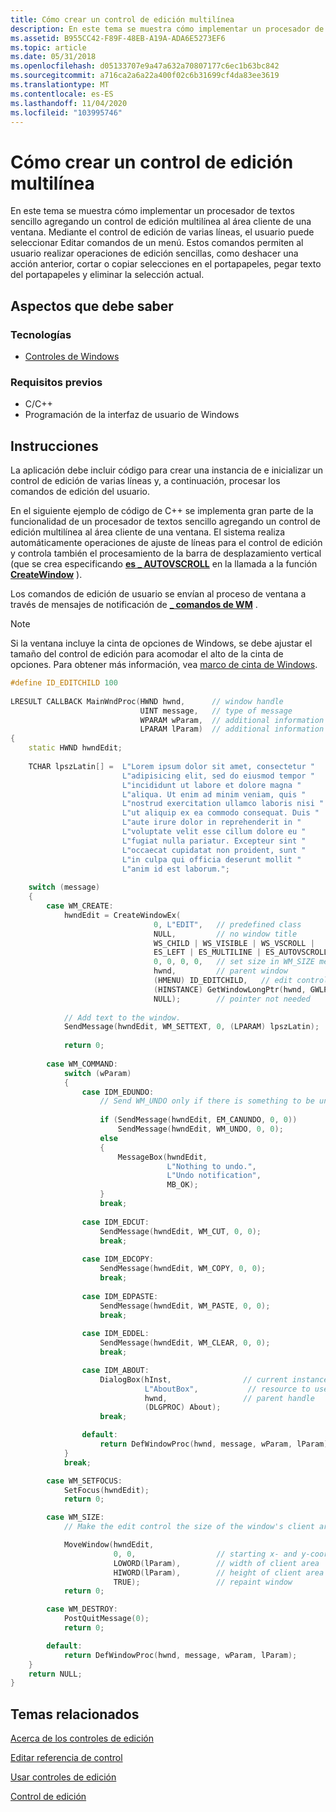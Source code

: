 ```yaml
---
title: Cómo crear un control de edición multilínea
description: En este tema se muestra cómo implementar un procesador de textos sencillo agregando un control de edición multilínea al área cliente de una ventana.
ms.assetid: B955CC42-F89F-48EB-A19A-ADA6E5273EF6
ms.topic: article
ms.date: 05/31/2018
ms.openlocfilehash: d05133707e9a47a632a70807177c6ec1b63bc842
ms.sourcegitcommit: a716ca2a6a22a400f02c6b31699cf4da83ee3619
ms.translationtype: MT
ms.contentlocale: es-ES
ms.lasthandoff: 11/04/2020
ms.locfileid: "103995746"
---
```

# <a name="how-to-create-a-multiline-edit-control"></a>Cómo crear un control de edición multilínea

En este tema se muestra cómo implementar un procesador de textos sencillo agregando un control de edición multilínea al área cliente de una ventana. Mediante el control de edición de varias líneas, el usuario puede seleccionar Editar comandos de un menú. Estos comandos permiten al usuario realizar operaciones de edición sencillas, como deshacer una acción anterior, cortar o copiar selecciones en el portapapeles, pegar texto del portapapeles y eliminar la selección actual.

## <a name="what-you-need-to-know"></a>Aspectos que debe saber

### <a name="technologies"></a>Tecnologías

-   [Controles de Windows](window-controls.md)

### <a name="prerequisites"></a>Requisitos previos

-   C/C++
-   Programación de la interfaz de usuario de Windows

## <a name="instructions"></a>Instrucciones


La aplicación debe incluir código para crear una instancia de e inicializar un control de edición de varias líneas y, a continuación, procesar los comandos de edición del usuario.

En el siguiente ejemplo de código de C++ se implementa gran parte de la funcionalidad de un procesador de textos sencillo agregando un control de edición multilínea al área cliente de una ventana. El sistema realiza automáticamente operaciones de ajuste de líneas para el control de edición y controla también el procesamiento de la barra de desplazamiento vertical (que se crea especificando [**es \_ AUTOVSCROLL**](edit-control-styles.md) en la llamada a la función [**CreateWindow**](/windows/desktop/api/winuser/nf-winuser-createwindowa) ).

Los comandos de edición de usuario se envían al proceso de ventana a través de mensajes de notificación de [**\_ comandos de WM**](/windows/desktop/menurc/wm-command) .

> [!Note]  
> Si la ventana incluye la cinta de opciones de Windows, se debe ajustar el tamaño del control de edición para acomodar el alto de la cinta de opciones. Para obtener más información, vea [marco de cinta de Windows](/windows/desktop/windowsribbon/-uiplat-windowsribbon-entry).

 



```C++
#define ID_EDITCHILD 100
 
LRESULT CALLBACK MainWndProc(HWND hwnd,      // window handle 
                             UINT message,   // type of message 
                             WPARAM wParam,  // additional information 
                             LPARAM lParam)  // additional information 
{ 
    static HWND hwndEdit; 
 
    TCHAR lpszLatin[] =  L"Lorem ipsum dolor sit amet, consectetur "
                         L"adipisicing elit, sed do eiusmod tempor " 
                         L"incididunt ut labore et dolore magna " 
                         L"aliqua. Ut enim ad minim veniam, quis " 
                         L"nostrud exercitation ullamco laboris nisi " 
                         L"ut aliquip ex ea commodo consequat. Duis " 
                         L"aute irure dolor in reprehenderit in " 
                         L"voluptate velit esse cillum dolore eu " 
                         L"fugiat nulla pariatur. Excepteur sint " 
                         L"occaecat cupidatat non proident, sunt " 
                         L"in culpa qui officia deserunt mollit " 
                         L"anim id est laborum."; 
 
    switch (message) 
    { 
        case WM_CREATE: 
            hwndEdit = CreateWindowEx(
                                0, L"EDIT",   // predefined class 
                                NULL,         // no window title 
                                WS_CHILD | WS_VISIBLE | WS_VSCROLL | 
                                ES_LEFT | ES_MULTILINE | ES_AUTOVSCROLL, 
                                0, 0, 0, 0,   // set size in WM_SIZE message 
                                hwnd,         // parent window 
                                (HMENU) ID_EDITCHILD,   // edit control ID 
                                (HINSTANCE) GetWindowLongPtr(hwnd, GWLP_HINSTANCE), 
                                NULL);        // pointer not needed 
 
            // Add text to the window. 
            SendMessage(hwndEdit, WM_SETTEXT, 0, (LPARAM) lpszLatin); 
 
            return 0; 
 
        case WM_COMMAND: 
            switch (wParam) 
            { 
                case IDM_EDUNDO: 
                    // Send WM_UNDO only if there is something to be undone. 
 
                    if (SendMessage(hwndEdit, EM_CANUNDO, 0, 0)) 
                        SendMessage(hwndEdit, WM_UNDO, 0, 0); 
                    else 
                    {
                        MessageBox(hwndEdit, 
                                   L"Nothing to undo.", 
                                   L"Undo notification", 
                                   MB_OK); 
                    }
                    break; 
 
                case IDM_EDCUT: 
                    SendMessage(hwndEdit, WM_CUT, 0, 0); 
                    break; 
 
                case IDM_EDCOPY: 
                    SendMessage(hwndEdit, WM_COPY, 0, 0); 
                    break; 
 
                case IDM_EDPASTE: 
                    SendMessage(hwndEdit, WM_PASTE, 0, 0); 
                    break; 
 
                case IDM_EDDEL: 
                    SendMessage(hwndEdit, WM_CLEAR, 0, 0); 
                    break; 

                case IDM_ABOUT: 
                    DialogBox(hInst,                // current instance 
                              L"AboutBox",           // resource to use 
                              hwnd,                 // parent handle 
                              (DLGPROC) About); 
                    break; 

                default: 
                    return DefWindowProc(hwnd, message, wParam, lParam); 
            } 
            break; 

        case WM_SETFOCUS: 
            SetFocus(hwndEdit); 
            return 0; 

        case WM_SIZE: 
            // Make the edit control the size of the window's client area. 

            MoveWindow(hwndEdit, 
                       0, 0,                  // starting x- and y-coordinates 
                       LOWORD(lParam),        // width of client area 
                       HIWORD(lParam),        // height of client area 
                       TRUE);                 // repaint window 
            return 0; 

        case WM_DESTROY: 
            PostQuitMessage(0); 
            return 0; 

        default: 
            return DefWindowProc(hwnd, message, wParam, lParam); 
    } 
    return NULL; 
}
```



## <a name="related-topics"></a>Temas relacionados

<dl> <dt>

[Acerca de los controles de edición](about-edit-controls.md)
</dt> <dt>

[Editar referencia de control](bumper-edit-control-edit-control-reference.md)
</dt> <dt>

[Usar controles de edición](/windows/desktop/Controls/using-edit-controls)
</dt> <dt>

[Control de edición](edit-controls.md)
</dt> </dl>

 

 